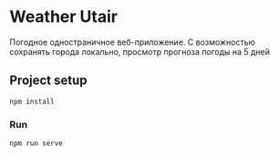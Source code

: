 # Weather Utair
Погодное одностраничное веб-приложение.
С возможностью сохранять города локально,
просмотр прогноза погоды на 5 дней
## Project setup
```
npm install
```

### Run
```
npm run serve
```
